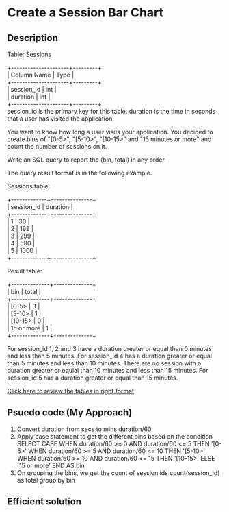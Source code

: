 # Create a Session Bar Chart

## Description

Table: Sessions

+---------------------+---------+<br/>
| Column Name         | Type    |<br/>
+---------------------+---------+<br/>
| session_id          | int     |<br/>
| duration            | int     |<br/>
+---------------------+---------+<br/>
session_id is the primary key for this table.
duration is the time in seconds that a user has visited the application.
 

You want to know how long a user visits your application. You decided to create bins of "[0-5>", "[5-10>", "[10-15>" and "15 minutes or more" and count the number of sessions on it.

Write an SQL query to report the (bin, total) in any order.

The query result format is in the following example.

Sessions table:

+-------------+---------------+<br/>
| session_id  | duration      |<br/>
+-------------+---------------+<br/>
| 1           | 30            |<br/>
| 2           | 199           |<br/>
| 3           | 299           |<br/>
| 4           | 580           |<br/>
| 5           | 1000          |<br/>
+-------------+---------------+<br/>

Result table:

+--------------+--------------+<br/>
| bin          | total        |<br/>
+--------------+--------------+<br/>
| [0-5>        | 3            |<br/>
| [5-10>       | 1            |<br/>
| [10-15>      | 0            |<br/>
| 15 or more   | 1            |<br/>
+--------------+--------------+<br/>

For session_id 1, 2 and 3 have a duration greater or equal than 0 minutes and less than 5 minutes.
For session_id 4 has a duration greater or equal than 5 minutes and less than 10 minutes.
There are no session with a duration greater or equial than 10 minutes and less than 15 minutes.
For session_id 5 has a duration greater or equal than 15 minutes.

[Click here to review the tables in right format](https://leetcode.com/problems/create-a-session-bar-chart/)

## Psuedo code (My Approach)

1. Convert duration from secs to mins
duration/60
2. Apply case statement to get the different bins based on the condition
SELECT CASE WHEN duration/60 >= 0 AND duration/60 <= 5
                            THEN '[0-5>'
                            WHEN duration/60 >= 5 AND duration/60 <= 10
                            THEN '[5-10>'
                            WHEN duration/60 >= 10 AND duration/60 <= 15
                            THEN '[10-15>'
                            ELSE '15 or more'
                        END AS bin
3. On grouping the bins, we get the count of session ids
count(session_id) as total
group by bin



## Efficient solution